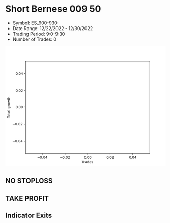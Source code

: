 # Short Bernese 009 50 
- Symbol: ES_900-930
- Date Range: 12/22/2022 - 12/30/2022
- Trading Period: 9:0-9:30
- Number of Trades: 0

![Plot](ShortBernese00950ES_900-930.png)
## NO STOPLOSS














## TAKE PROFIT











## Indicator Exits

